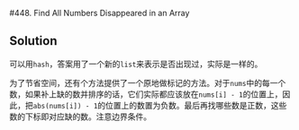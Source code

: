 #448. Find All Numbers Disappeared in an Array

## Solution

可以用`hash`，答案用了一个新的`list`来表示是否出现过，实际是一样的。

为了节省空间，还有个方法提供了一个原地做标记的方法。对于`nums`中的每一个数，如果补上缺的数并排序的话，它们实际都应该放在`nums[i] - 1`的位置上，因此，把`abs(nums[i]) - 1`的位置上的数置为负数。最后再找哪些数是正数，这些数的下标即对应缺的数。注意边界条件。